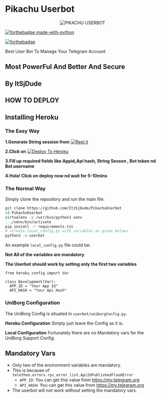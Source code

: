 # Pikachu Userbot 

<p align="center">
<img src="https://telegra.ph/file/9987086d1312275151b24.png" alt="PIKACHU USERBOT">


[![forthebadge made-with-python](http://ForTheBadge.com/images/badges/made-with-python.svg)](https://www.python.org/)

[![forthebadge](https://forthebadge.com/images/badges/built-with-love.svg)](https://github.com/ItzSjDude/PikachuUserbot)


Best User Bot To Manage Your Telegram Account 
## Most PowerFul And Better And Secure

## **By ItSjDude**
## HOW TO DEPLOY 

## Installing Heroku 

### The Easy Way

**1.Generate String session from** [![Repl.it](https://img.shields.io/badge/REPL%20RUN-Run%20Online-blue.svg)](http://userbot.itzsjdude.repl.run/)

**2.Click on** [![Deploy To Heroku](https://www.herokucdn.com/deploy/button.svg)](https://heroku.com/deploy?template=https://github.com/ItzSjDude/PikachuUserbot)
 
**3.Fill up required fields like Appid,Api hash, String Sesson , Bot token nd Bot username**

**4.Hola! Click on deploy now nd wait for 5-10mins**

### The Normal Way

Simply clone the repository and run the main file:
```sh
git clone https://github.com/ItzSjDude/PikachuUserbot
cd PikachuUserbot
virtualenv -p /usr/bin/python3 venv
. ./venv/bin/activate
pip install -r requirements.txt
# <Create local_config.py with variables as given below>
python3 -m userbot
```

An example `local_config.py` file could be:

**Not All of the variables are mandatory**

__The Userbot should work by setting only the first two variables__

```python3
from heroku_config import Var

class Development(Var):
  APP_ID = "Your App Id"
  API_HASH = "Your Api Hash"
```


### UniBorg Configuration


The UniBorg Config is situated in `userbot/uniborgConfig.py`.

**Heroku Configuration**
Simply just leave the Config as it is.

**Local Configuration**
Fortunately there are no Mandatory vars for the UniBorg Support Config.

## Mandatory Vars

- Only two of the environment variables are mandatory.
- This is because of `telethon.errors.rpc_error_list.ApiIdPublishedFloodError`
    - `APP_ID`:   You can get this value from https://my.telegram.org
    - `API_HASH`:   You can get this value from https://my.telegram.org
- The userbot will not work without setting the mandatory vars.

